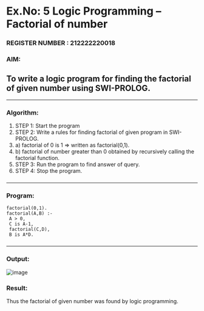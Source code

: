 # Ex.No: 5   Logic Programming – Factorial of number   
                                                      
### REGISTER NUMBER : 212222220018
### AIM: 
To  write  a logic program for finding the factorial of given number using SWI-PROLOG. 
-----------------------------------------------------------------------------
__________________________________________________________________
### Algorithm:
1. STEP 1: Start the program
2. STEP 2:  Write a rules for finding factorial of given program in SWI-PROLOG.
3.   a)	factorial of 0 is 1 => written as factorial(0,1).
4.   b)	factorial of number greater than 0 obtained by recursively calling the factorial    function.
5. STEP 3: Run the program  to find answer of  query.
6. STEP 4: Stop the program.
###
###
###
###
_____________________________________________________________________________________________
### Program:
```
factorial(0,1).
factorial(A,B) :-
 A > 0,
 C is A-1,
 factorial(C,D),
 B is A*D.
```

###
###
###
###
_____________________________________________________________________________________________
### Output:

![image](https://github.com/user-attachments/assets/554d0048-8601-477d-bb93-bc26c90e1f97)
###
###
###


### Result:
Thus the factorial of given number was found by logic programming. 
